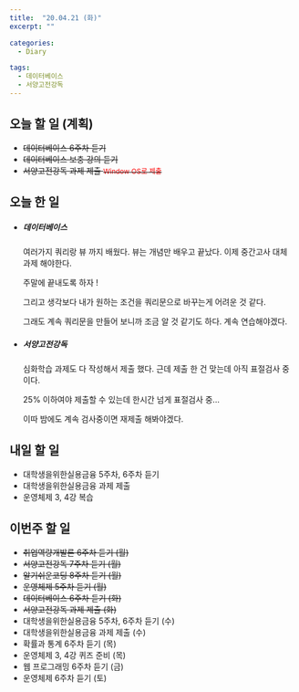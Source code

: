 ```yaml
---
title:  "20.04.21 (화)"
excerpt: ""

categories:
  - Diary

tags:
  - 데이터베이스
  - 서양고전강독
---
```


## 오늘 할 일 (계획)

- ~~데이터베이스 6주차 듣기~~
- ~~데이터베이스 보충 강의 듣기~~
- ~~서양고전강독 과제 제출 <span style="font-size:12px; color: red;">Window OS로 제출</span>~~


## 오늘 한 일

- ##### 데이터베이스

  여러가지 쿼리랑 뷰 까지 배웠다. 뷰는 개념만 배우고 끝났다. 이제 중간고사 대체 과제 해야한다.

  주말에 끝내도록 하자 !

  그리고 생각보다 내가 원하는 조건을 쿼리문으로 바꾸는게 어려운 것 같다.

  그래도 계속 쿼리문을 만들어 보니까 조금 알 것 같기도 하다. 계속 연습해야겠다.

- ##### 서양고전강독

  심화학습 과제도 다 작성해서 제출 했다. 근데 제출 한 건 맞는데 아직 표절검사 중이다.

  25% 이하여야 제출할 수 있는데 한시간 넘게 표절검사 중...

  이따 밤에도 계속 검사중이면 재제출 해봐야겠다.


## 내일 할 일

- 대학생을위한실용금융 5주차, 6주차 듣기
- 대학생을위한실용금융 과제 제출
- 운영체제 3, 4강 복습


## 이번주 할 일

- ~~취업역량개발론 6주차 듣기 (월)~~
- ~~서양고전강독 7주차 듣기 (월)~~
- ~~알기쉬운코딩 8주차 듣기 (월)~~
- ~~운영체제 5주차 듣기 (월)~~
- ~~데이터베이스 6주차 듣기 (화)~~
- ~~서양고전강독 과제 제출 (화)~~
- 대학생을위한실용금융 5주차, 6주차 듣기 (수)
- 대학생을위한실용금융 과제 제출 (수)
- 확률과 통계 6주차 듣기 (목)
- 운영체제 3, 4강 퀴즈 준비 (목)
- 웹 프로그래밍 6주차 듣기 (금)
- 운영체제 6주차 듣기 (토)